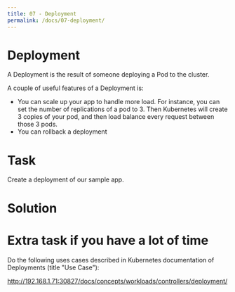 ```yaml
---
title: 07 - Deployment
permalink: /docs/07-deployment/
---
```


# Deployment

A Deployment is the result of someone deploying a Pod to the cluster. 

A couple of useful features of a Deployment is:
* You can scale up your app to handle more load. For instance, you can set the number of replications of a pod
to 3. Then Kubernetes will create 3 copies of your pod, and then load balance every request between those 3
pods. 
* You can rollback a deployment

# Task

Create a deployment of our sample app.

# Solution



# Extra task if you have a lot of time

Do the following uses cases described in Kubernetes documentation of Deployments (title "Use Case"):

http://192.168.1.71:30827/docs/concepts/workloads/controllers/deployment/
